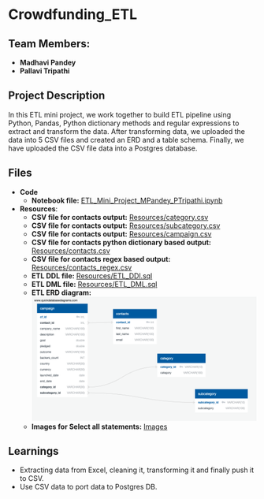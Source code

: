 # Crowdfunding_ETL
## Team Members:
* **Madhavi Pandey**
* **Pallavi Tripathi**

## Project Description
In this ETL mini project, we work together to build ETL pipeline using Python, Pandas, Python dictionary methods and regular expressions to extract and transform the data. After transforming data, we uploaded the data into 5 CSV files and created an ERD and a table schema. Finally, we have uploaded the CSV file data into a Postgres database.

## Files
* **Code**
   * **Notebook file:** [ETL_Mini_Project_MPandey_PTripathi.ipynb](https://github.com/pallavitripathi3107/Crowdfunding_ETL/blob/main/ETL_Mini_Project_MPandey_PTripathi.ipynb)
* **Resources**:
   * **CSV file for contacts output:** [Resources/category.csv](https://github.com/pallavitripathi3107/Crowdfunding_ETL/blob/main/Resources/category.csv)
   * **CSV file for contacts output:** [Resources/subcategory.csv](https://github.com/pallavitripathi3107/Crowdfunding_ETL/blob/main/Resources/subcategory.csv)
   * **CSV file for contacts output:** [Resources/campaign.csv](https://github.com/pallavitripathi3107/Crowdfunding_ETL/blob/main/Resources/campaign.csv)
   * **CSV file for contacts python dictionary based output:** [Resources/contacts.csv](https://github.com/pallavitripathi3107/Crowdfunding_ETL/blob/main/Resources/contacts.csv)
   * **CSV file for contacts regex based output:** [Resources/contacts_regex.csv](https://github.com/pallavitripathi3107/Crowdfunding_ETL/blob/main/Resources/contacts_regex.csv)
   * **ETL DDL file:** [Resources/ETL_DDl.sql](https://github.com/pallavitripathi3107/Crowdfunding_ETL/blob/main/Resources/ETL_DDl.sql)
   * **ETL DML file:** [Resources/ETL_DML.sql](https://github.com/pallavitripathi3107/Crowdfunding_ETL/blob/main/Resources/ETL_DML.sql)
   * **ETL ERD diagram:** ![Resources/ETL_ERD.png](https://github.com/pallavitripathi3107/Crowdfunding_ETL/blob/main/Resources/ETL_ERD.png)
   * **Images for Select all statements:** [Images](https://github.com/pallavitripathi3107/Crowdfunding_ETL/blob/main/Images)
 
## Learnings
* Extracting data from Excel, cleaning it, transforming it and finally push it to CSV.
* Use CSV data to port data to Postgres DB.
 
  
